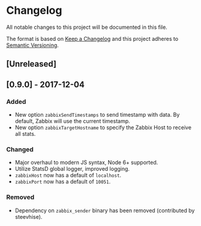 # Changelog

All notable changes to this project will be documented in this file.

The format is based on [Keep a Changelog](http://keepachangelog.com/en/1.0.0/)
and this project adheres to [Semantic Versioning](http://semver.org/spec/v2.0.0.html).

## [Unreleased]

## [0.9.0] - 2017-12-04
### Added
- New option `zabbixSendTimestamps` to send timestamp with data. By default, Zabbix will use the current timestamp.
- New option `zabbixTargetHostname` to specify the Zabbix Host to receive all stats.

### Changed
- Major overhaul to modern JS syntax, Node 6+ supported.
- Utilize StatsD global logger, improved logging.
- `zabbixHost` now has a default of `localhost`.
- `zabbixPort` now has a default of `10051`.

### Removed
- Dependency on `zabbix_sender` binary has been removed (contributed by steevhise).